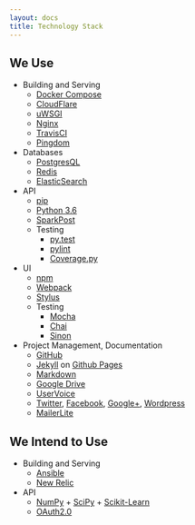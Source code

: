 ```yaml
---
layout: docs
title: Technology Stack
---
```


We Use
------

- Building and Serving
  - [Docker Compose](https://docs.docker.com/compose/)
  - [CloudFlare](https://www.cloudflare.com/)
  - [uWSGI](http://uwsgi-docs.readthedocs.org/en/latest/)
  - [Nginx](http://wiki.nginx.org/Main)
  - [TravisCI](https://travis-ci.org/)
  - [Pingdom](https://www.pingdom.com/)
- Databases
  - [PostgresQL](https://www.postgresql.org/)
  - [Redis](http://redis.io/)
  - [ElasticSearch](https://github.com/elasticsearch/elasticsearch)
- API
  - [pip](https://pypi.python.org/pypi/pip)
  - [Python 3.6](http://python.org/)
  - [SparkPost](https://sparkpost.com/)
  - Testing
    - [py.test](http://pytest.org/latest/)
    - [pylint](https://www.pylint.org/)
    - [Coverage.py](http://nedbatchelder.com/code/coverage/)
- UI
  - [npm](https://npmjs.org/)
  - [Webpack](https://webpack.js.org/)
  - [Stylus](http://learnboost.github.io/stylus/)
  - Testing
    - [Mocha](https://visionmedia.github.io/mocha/)
    - [Chai](http://chaijs.com/)
    - [Sinon](http://sinonjs.org/)
- Project Management, Documentation
  - [GitHub](https://github.com/)
  - [Jekyll](http://jekyllrb.com/) on [Github Pages](https://pages.github.com/)
  - [Markdown](https://daringfireball.net/projects/markdown/)
  - [Google Drive](https://drive.google.com)
  - [UserVoice](https://uservoice.com)
  - [Twitter](https://twitter.com/sagefyorg), [Facebook](https://www.facebook.com/sagefy), [Google+](https://plus.google.com/102422704401628739470/posts),  [Wordpress](http://sagefy.wordpress.com/)
  - [MailerLite](http://mailerlite.com/)

We Intend to Use
----------------

- Building and Serving
  - [Ansible](http://www.ansible.com/)
  - [New Relic](http://newrelic.com/)
- API
  - [NumPy](http://www.numpy.org/) + [SciPy](http://www.scipy.org/) + [Scikit-Learn](http://scikit-learn.org/stable/)
  - [OAuth2.0](http://oauth.net/2/)
